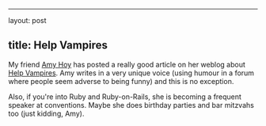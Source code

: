 <hr />

<p>layout: post</p>

<h2>title: Help Vampires</h2>

<p>My friend <a href="http://slash7.com">Amy Hoy</a> has posted a really good article on her weblog about <a href="http://www.slash7.com/pages/vampires">Help Vampires</a>.  Amy writes in a very unique voice (using humour in a forum where people seem adverse to being funny) and this is no exception.</p>

<p>Also, if you're into Ruby and Ruby-on-Rails, she is becoming a frequent speaker at conventions.  Maybe she does birthday parties and bar mitzvahs too (just kidding, Amy).</p>
